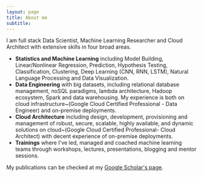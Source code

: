 ```yaml
---
layout: page
title: About me
subtitle: 
---
```



I am full stack Data Scientist, Machine Learning Researcher and Cloud Architect with extensive skills in four broad areas. 

- **Statistics and Machine Learning** including Model Building, Linear/Nonlinear Regression, Prediction, Hypothesis Testing, Classification, Clustering, Deep Learning (CNN, RNN, LSTM), Natural Language Processing and Data Visualization. 
- **Data Engineering** with big datasets, including relational database management, noSQL paradigms, lambda architecture, Hadoop ecosystem, Spark and data warehousing. My experience is both on cloud infrastructure~(Google Cloud Certified Professional - Data Engineer) and on-premise deployments.
- **Cloud Architecture** including design, development, provisioning and management of robust, secure, scalable, highly available, and dynamic solutions on cloud~(Google Cloud Certified Professional- Cloud Architect) with decent experience of on-premise deployments.
- **Trainings** where I've led, managed and coached machine learning teams through workshops, lectures, presentations, blogging and mentor sessions.

My publications can be checked at my [Google Scholar's page](https://scholar.google.com.pk/citations?user=JFhSbuEAAAAJ&hl=en). 


<!---It's a work in progress. Here is what I do know about me, but please let me know if you know more!

- Stereotypical geek; fanboy of comics, animes, mangas and fantasy novels.
- Voracious reader. Suggest me a book; I'll read it in a couple of days and start judging you for recommending it to me for the rest of our lives.
- I'm not good at dancing, but play the music and I'll dance nevertheless, unless my family members are around.
- I'd like to say swimming and horse riding - yes; I'd very much want to say that. Oh and skiing!
- I've been working in the domain of Data Science, Big Data, Machine learning and signal processing for the past six years.
- Love mathematics and teaching!-->


